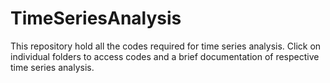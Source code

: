# TimeSeriesAnalysis
This repository hold all the codes required for time series analysis.
Click on individual folders to access codes and a brief documentation of respective time series analysis.
